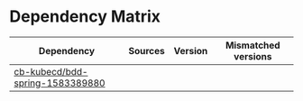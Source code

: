 # Dependency Matrix

Dependency | Sources | Version | Mismatched versions
---------- | ------- | ------- | -------------------
[cb-kubecd/bdd-spring-1583389880](https://github.com/cb-kubecd/bdd-spring-1583389880.git) |  | []() | 
